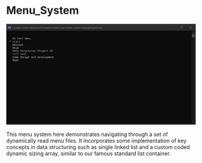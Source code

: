 # Menu_System

![Menu_System](Screenshots/Menu_System.jpg)

This menu system here demonstrates navigating through a set of dynamically read menu files. It incorporates some implementation of key concepts in data structuring such as single linked list and a custom coded dynamic sizing array, similar to our famous standard list container.
